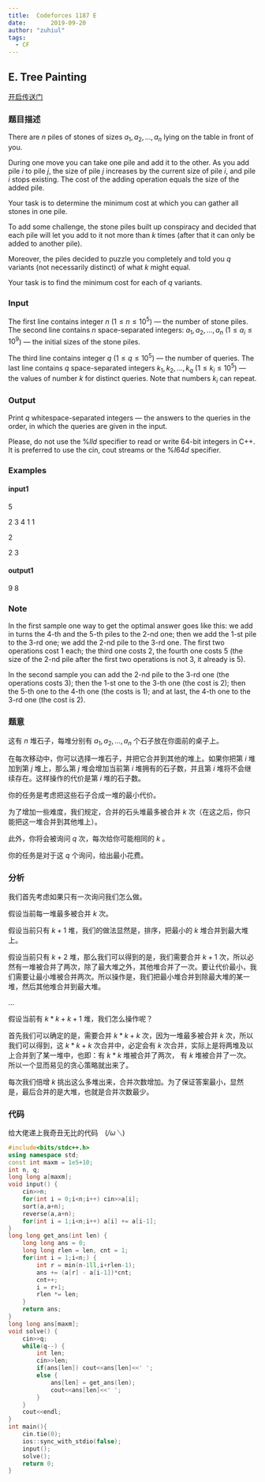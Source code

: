 ```yaml
---
title: 	Codeforces 1187 E
date:		2019-09-20
author:	"zuhiul" 
tags:
  - CF
---
```


## E. Tree Painting

[开启传送门](http://codeforces.com/problemset/problem/1187/E)

<!-- more -->

### 题目描述

There are $n$ piles of stones of sizes $a_1,a_2,\dots,a_n$ lying on the table in front of you.

During one move you can take one pile and add it to the other. As you add pile $i$ to pile $j$, the size of pile $j$ increases by the current size of pile $i$, and pile $i$ stops existing. The cost of the adding operation equals the size of the added pile.

Your task is to determine the minimum cost at which you can gather all stones in one pile.

To add some challenge, the stone piles built up conspiracy and decided that each pile will let you add to it not more than $k$ times (after that it can only be added to another pile).

Moreover, the piles decided to puzzle you completely and told you $q$ variants (not necessarily distinct) of what $k$ might equal.

Your task is to find the minimum cost for each of $q$ variants.

### Input

The first line contains integer $n$ ($1 \leq n \leq 10^5$) — the number of stone piles. The second line contains $n$ space-separated integers: $a_1,a_2,\dots,a_n$ ($1 \leq a_i \leq 10^9$) — the initial sizes of the stone piles.

The third line contains integer $q$ ($1 \leq q \leq 10^5$) — the number of queries. The last line contains $q$ space-separated integers $k_1,k_2,\dots,k_q$ ($1 \leq k_i \leq 10^5$) — the values of number $k$ for distinct queries. Note that numbers $k_i$ can repeat.

### Output

Print $q$ whitespace-separated integers — the answers to the queries in the order, in which the queries are given in the input.

Please, do not use the $\%lld$ specifier to read or write 64-bit integers in C++. It is preferred to use the cin, cout streams or the $\%I64d$ specifier.

### Examples

#### input1

5

2 3 4 1 1

2

2 3

#### output1

9 8 

### Note

In the first sample one way to get the optimal answer goes like this: we add in turns the $4$-th and the $5$-th piles to the $2$-nd one; then we add the $1$-st pile to the $3$-rd one; we add the $2$-nd pile to the $3$-rd one. The first two operations cost $1$ each; the third one costs $2$, the fourth one costs $5$ (the size of the $2$-nd pile after the first two operations is not $3$, it already is $5$).

In the second sample you can add the $2$-nd pile to the $3$-rd one (the operations costs $3$); then the $1$-st one to the $3$-th one (the cost is $2$); then the $5$-th one to the $4$-th one (the costs is $1$); and at last, the $4$-th one to the $3$-rd one (the cost is $2$).

### 题意

这有 $n$ 堆石子，每堆分别有 $a_1,a_2,\dots,a_n$ 个石子放在你面前的桌子上。

在每次移动中，你可以选择一堆石子，并把它合并到其他的堆上。如果你把第 $i$ 堆加到第 $j$ 堆上，那么第 $j$ 堆会增加当前第 $i$ 堆拥有的石子数，并且第 $i$ 堆将不会继续存在。这样操作的代价是第 $i$ 堆的石子数。

你的任务是考虑把这些石子合成一堆的最小代价。

为了增加一些难度，我们规定，合并的石头堆最多被合并 $k$ 次（在这之后，你只能把这一堆合并到其他堆上）。

此外，你将会被询问 $q$ 次，每次给你可能相同的 $k$ 。

你的任务是对于这 $q$ 个询问，给出最小花费。

### 分析

我们首先考虑如果只有一次询问我们怎么做。

假设当前每一堆最多被合并 $k$ 次。

假设当前只有 $k+1$ 堆，我们的做法显然是，排序，把最小的 $k$ 堆合并到最大堆上。

假设当前只有 $k+2$ 堆，那么我们可以得到的是，我们需要合并 $k+1$ 次，所以必然有一堆被合并了两次，除了最大堆之外，其他堆合并了一次。要让代价最小，我们需要让最小堆被合并两次。所以操作是，我们把最小堆合并到除最大堆的某一堆，然后其他堆合并到最大堆。

$\dots$

假设当前有 $k*k + k + 1$ 堆，我们怎么操作呢？

首先我们可以确定的是，需要合并 $k*k+k$ 次，因为一堆最多被合并 $k$ 次，所以我们可以得到，这 $k*k+k$ 次合并中，必定会有 $k$ 次合并，实际上是将两堆及以上合并到了某一堆中，也即：有 $k*k$ 堆被合并了两次， 有 $k$ 堆被合并了一次。所以一个显而易见的贪心策略就出来了。

每次我们倍增 $k$ 挑出这么多堆出来，合并次数增加。为了保证答案最小，显然是，最后合并的是大堆，也就是合并次数最少。

### 代码

给大佬递上我奇丑无比的代码　(*/ω＼*)

```cpp
#include<bits/stdc++.h>
using namespace std;
const int maxm = 1e5+10;
int n, q;
long long a[maxm];
void input() {
	cin>>n;
	for(int i = 0;i<n;i++) cin>>a[i];
	sort(a,a+n);
	reverse(a,a+n);
	for(int i = 1;i<n;i++) a[i] += a[i-1];
}
long long get_ans(int len) {
	long long ans = 0;
	long long rlen = len, cnt = 1;
	for(int i = 1;i<n;) {
		int r = min(n-1ll,i+rlen-1);
		ans += (a[r] - a[i-1])*cnt;
		cnt++;
		i = r+1;
		rlen *= len;
	}
	return ans;
}
long long ans[maxm];
void solve() {
	cin>>q;
	while(q--) {
		int len;
		cin>>len;
		if(ans[len]) cout<<ans[len]<<' ';
		else {
			ans[len] = get_ans(len);
			cout<<ans[len]<<' ';
		}
	}
	cout<<endl;
}
int main(){
	cin.tie(0);
	ios::sync_with_stdio(false);
	input();
	solve();
	return 0;
}
```


